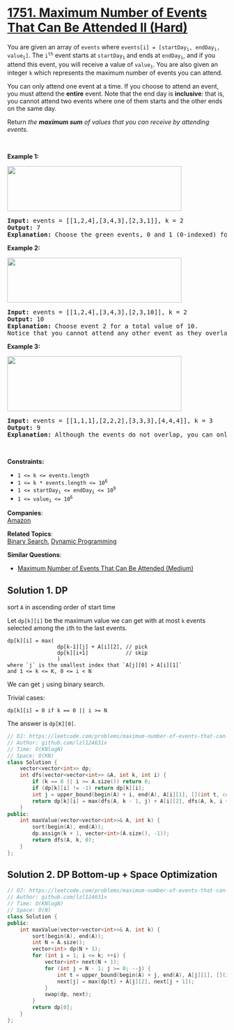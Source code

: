 # [1751. Maximum Number of Events That Can Be Attended II (Hard)](https://leetcode.com/problems/maximum-number-of-events-that-can-be-attended-ii/)

<p>You are given an array of <code>events</code> where <code>events[i] = [startDay<sub>i</sub>, endDay<sub>i</sub>, value<sub>i</sub>]</code>. The <code>i<sup>th</sup></code> event starts at <code>startDay<sub>i</sub></code><sub> </sub>and ends at <code>endDay<sub>i</sub></code>, and if you attend this event, you will receive a value of <code>value<sub>i</sub></code>. You are also given an integer <code>k</code> which represents the maximum number of events you can attend.</p>

<p>You can only attend one event at a time. If you choose to attend an event, you must attend the <strong>entire</strong> event. Note that the end day is <strong>inclusive</strong>: that is, you cannot attend two events where one of them starts and the other ends on the same day.</p>

<p>Return <em>the <strong>maximum sum</strong> of values that you can receive by attending events.</em></p>

<p>&nbsp;</p>
<p><strong>Example 1:</strong></p>

<p><img alt="" src="https://assets.leetcode.com/uploads/2021/01/10/screenshot-2021-01-11-at-60048-pm.png" style="width: 400px; height: 103px;"></p>

<pre><strong>Input:</strong> events = [[1,2,4],[3,4,3],[2,3,1]], k = 2
<strong>Output:</strong> 7
<strong>Explanation: </strong>Choose the green events, 0 and 1 (0-indexed) for a total value of 4 + 3 = 7.</pre>

<p><strong>Example 2:</strong></p>

<p><img alt="" src="https://assets.leetcode.com/uploads/2021/01/10/screenshot-2021-01-11-at-60150-pm.png" style="width: 400px; height: 103px;"></p>

<pre><strong>Input:</strong> events = [[1,2,4],[3,4,3],[2,3,10]], k = 2
<strong>Output:</strong> 10
<strong>Explanation:</strong> Choose event 2 for a total value of 10.
Notice that you cannot attend any other event as they overlap, and that you do <strong>not</strong> have to attend k events.</pre>

<p><strong>Example 3:</strong></p>

<p><strong><img alt="" src="https://assets.leetcode.com/uploads/2021/01/10/screenshot-2021-01-11-at-60703-pm.png" style="width: 400px; height: 126px;"></strong></p>

<pre><strong>Input:</strong> events = [[1,1,1],[2,2,2],[3,3,3],[4,4,4]], k = 3
<strong>Output:</strong> 9
<strong>Explanation:</strong> Although the events do not overlap, you can only attend 3 events. Pick the highest valued three.</pre>

<p>&nbsp;</p>
<p><strong>Constraints:</strong></p>

<ul>
	<li><code>1 &lt;= k &lt;= events.length</code></li>
	<li><code>1 &lt;= k * events.length &lt;= 10<sup>6</sup></code></li>
	<li><code>1 &lt;= startDay<sub>i</sub> &lt;= endDay<sub>i</sub> &lt;= 10<sup>9</sup></code></li>
	<li><code>1 &lt;= value<sub>i</sub> &lt;= 10<sup>6</sup></code></li>
</ul>


**Companies**:  
[Amazon](https://leetcode.com/company/amazon)

**Related Topics**:  
[Binary Search](https://leetcode.com/tag/binary-search/), [Dynamic Programming](https://leetcode.com/tag/dynamic-programming/)

**Similar Questions**:
* [Maximum Number of Events That Can Be Attended (Medium)](https://leetcode.com/problems/maximum-number-of-events-that-can-be-attended/)

## Solution 1. DP

sort `A` in ascending order of start time

Let `dp[k][i]` be the maximum value we can get with at most `k` events selected among the `i`th to the last events.

```
dp[k][i] = max(
                dp[k-1][j] + A[i][2], // pick
                dp[k][i+1]            // skip
                )
where `j` is the smallest index that `A[j][0] > A[i][1]`
and 1 <= k <= K, 0 <= i < N
```

We can get `j` using binary search.

Trivial cases:
```
dp[k][i] = 0 if k == 0 || i >= N
```

The answer is `dp[K][0]`.

```cpp
// OJ: https://leetcode.com/problems/maximum-number-of-events-that-can-be-attended-ii/
// Author: github.com/lzl124631x
// Time: O(KNlogN)
// Space: O(KN)
class Solution {
    vector<vector<int>> dp;
    int dfs(vector<vector<int>> &A, int k, int i) {
        if (k == 0 || i >= A.size()) return 0;
        if (dp[k][i] != -1) return dp[k][i];
        int j = upper_bound(begin(A) + i, end(A), A[i][1], [](int t, const auto &v) { return v[0] > t; }) - begin(A);
        return dp[k][i] = max(dfs(A, k - 1, j) + A[i][2], dfs(A, k, i + 1));
    }
public:
    int maxValue(vector<vector<int>>& A, int k) {
        sort(begin(A), end(A));
        dp.assign(k + 1, vector<int>(A.size(), -1));
        return dfs(A, k, 0);
    }
};
```

## Solution 2. DP Bottom-up + Space Optimization

```cpp
// OJ: https://leetcode.com/problems/maximum-number-of-events-that-can-be-attended-ii/
// Author: github.com/lzl124631x
// Time: O(KNlogN)
// Space: O(N)
class Solution {
public:
    int maxValue(vector<vector<int>>& A, int k) {
        sort(begin(A), end(A));
        int N = A.size();
        vector<int> dp(N + 1);
        for (int i = 1; i <= k; ++i) {
            vector<int> next(N + 1);
            for (int j = N - 1; j >= 0; --j) {
                int t = upper_bound(begin(A) + j, end(A), A[j][1], [](int t, auto &v) { return v[0] > t; }) - begin(A);
                next[j] = max(dp[t] + A[j][2], next[j + 1]);
            }
            swap(dp, next);
        }
        return dp[0];
    }
};
```